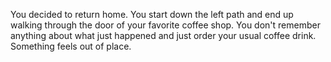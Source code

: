 You decided to return home.  You start down the left path and end up walking 
through the door of your favorite coffee shop.  You don't remember anything about 
what just happened and just order your usual coffee drink.  Something feels out of place. 

